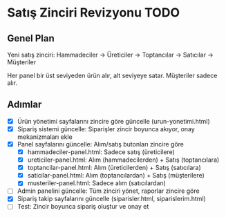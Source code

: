 # Satış Zinciri Revizyonu TODO

## Genel Plan
Yeni satış zinciri: Hammadeciler -> Üreticiler -> Toptancılar -> Satıcılar -> Müşteriler

Her panel bir üst seviyeden ürün alır, alt seviyeye satar. Müşteriler sadece alır.

## Adımlar
- [x] Ürün yönetimi sayfalarını zincire göre güncelle (urun-yonetimi.html)
- [x] Sipariş sistemi güncelle: Siparişler zincir boyunca akıyor, onay mekanizmaları ekle
- [x] Panel sayfalarını güncelle: Alım/satış butonları zincire göre
  - [x] hammadeciler-panel.html: Sadece satış (üreticilere)
  - [x] ureticiler-panel.html: Alım (hammadecilerden) + Satış (toptancılara)
  - [x] toptancilar-panel.html: Alım (üreticilerden) + Satış (satıcılara)
  - [x] saticilar-panel.html: Alım (toptancılardan) + Satış (müşterilere)
  - [x] musteriler-panel.html: Sadece alım (satıcılardan)
- [ ] Admin panelini güncelle: Tüm zinciri yönet, raporlar zincire göre
- [x] Sipariş takip sayfalarını güncelle (siparisler.html, siparislerim.html)
- [ ] Test: Zincir boyunca sipariş oluştur ve onay et
